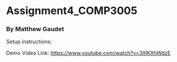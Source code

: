# Assignment4_COMP3005
### By Matthew Gaudet
Setup instructions:



Demo Video Link: https://www.youtube.com/watch?v=3ItIKXhWdzE
